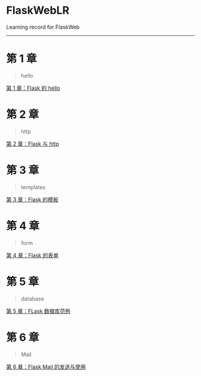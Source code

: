 # FlaskWebLR

Learning record for FlaskWeb

* * *

# 第 1 章

> hello

[第 1 章：Flask 的 hello](hello/README.md)

# 第 2 章

> http

[第 2 章：Flask 与 http](http/README.md)

# 第 3 章

> templates

[第 3 章：Flask 的模板](template/README.md)

# 第 4 章

> form

[第 4 章：Flask 的表单](form/README.md)

# 第 5 章

> database

[第 5 章：FLask 数据库范例](database/README.md)

# 第 6 章

> Mail

[第 6 章：Flask Mail 的发送与使用](emial/README.md)
